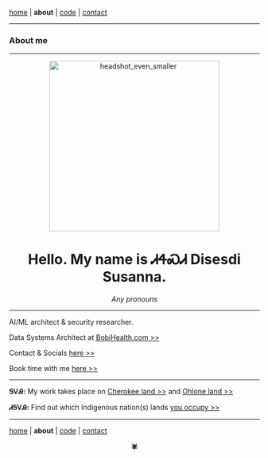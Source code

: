 [home](https://disesdi.github.io/) | **about** | <a href="https://github.com/disesdi/" target="_blank" rel="noopener noreferrer">code</a> | [contact](https://disesdi.github.io/contact.html) 

-------

### About me

-------

<div align="center"><img width="342" alt="headshot_even_smaller" src="https://github.com/disesdi/mlops-archi/assets/110150470/a3bfe730-4bb5-41c0-9307-e1c9684beadf"></div>

# <div align="center">Hello. My name is ᏗᏎᏍᏗ Disesdi Susanna.</div>

*<div align="center">Any pronouns</div>*

-------

AI/ML architect & security researcher.

  
Data Systems Architect at <a href="https://www.bobihealth.com/" target="_blank" rel="noopener noreferrer">BobiHealth.com >></a>


Contact & Socials <a href="https://mlops.archi/contact.html" target="_blank" rel="noopener noreferrer">here >></a></div>


Book time with me <a href="https://calendly.com/disesdi" target="_blank" rel="noopener noreferrer">here >></a> 

-------

**ᎦᏙᎯ:** My work takes place on <a href="https://ebci.com/" target="_blank" rel="noopener noreferrer">Cherokee land >></a> and <a href="https://indigenousengineering.github.io/about/land.html">Ohlone land >></a>

**ᏗᎦᏙᎯ:** Find out which Indigenous nation(s) lands <a href="https://native-land.ca/" target="_blank" rel="noopener noreferrer">you occupy >> </a>

-------

[home](https://disesdi.github.io/) | **about** | <a href="https://github.com/disesdi/" target="_blank" rel="noopener noreferrer">code</a> | [contact](https://disesdi.github.io/contact.html) 

<div align="center">🕷</div>
